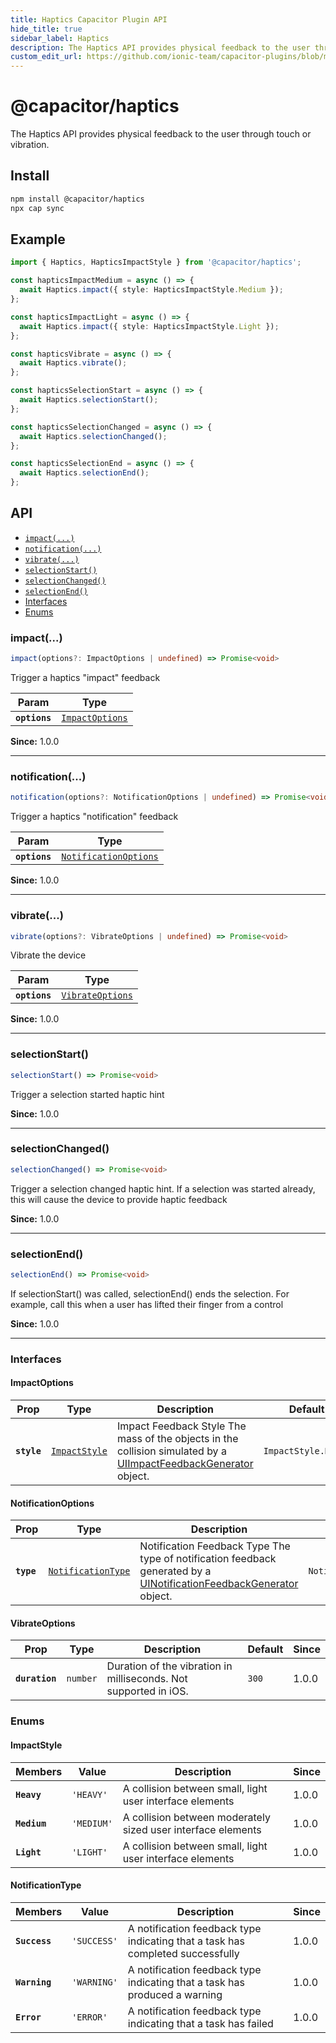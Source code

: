 ```yaml
---
title: Haptics Capacitor Plugin API
hide_title: true
sidebar_label: Haptics
description: The Haptics API provides physical feedback to the user through touch or vibration.
custom_edit_url: https://github.com/ionic-team/capacitor-plugins/blob/main/haptics/src/definitions.ts
---
```


# @capacitor/haptics

The Haptics API provides physical feedback to the user through touch or vibration.

## Install

```bash
npm install @capacitor/haptics
npx cap sync
```

## Example

```typescript
import { Haptics, HapticsImpactStyle } from '@capacitor/haptics';

const hapticsImpactMedium = async () => {
  await Haptics.impact({ style: HapticsImpactStyle.Medium });
};

const hapticsImpactLight = async () => {
  await Haptics.impact({ style: HapticsImpactStyle.Light });
};

const hapticsVibrate = async () => {
  await Haptics.vibrate();
};

const hapticsSelectionStart = async () => {
  await Haptics.selectionStart();
};

const hapticsSelectionChanged = async () => {
  await Haptics.selectionChanged();
};

const hapticsSelectionEnd = async () => {
  await Haptics.selectionEnd();
};
```

## API

<docgen-index>

* [`impact(...)`](#impact)
* [`notification(...)`](#notification)
* [`vibrate(...)`](#vibrate)
* [`selectionStart()`](#selectionstart)
* [`selectionChanged()`](#selectionchanged)
* [`selectionEnd()`](#selectionend)
* [Interfaces](#interfaces)
* [Enums](#enums)

</docgen-index>

<docgen-api>

<!--Update the source file JSDoc comments and rerun docgen to update the docs below-->

### impact(...)

```typescript
impact(options?: ImpactOptions | undefined) => Promise<void>
```

Trigger a haptics "impact" feedback

| Param         | Type                                                    |
| ------------- | ------------------------------------------------------- |
| **`options`** | <code><a href="#impactoptions">ImpactOptions</a></code> |

**Since:** 1.0.0

--------------------


### notification(...)

```typescript
notification(options?: NotificationOptions | undefined) => Promise<void>
```

Trigger a haptics "notification" feedback

| Param         | Type                                                                |
| ------------- | ------------------------------------------------------------------- |
| **`options`** | <code><a href="#notificationoptions">NotificationOptions</a></code> |

**Since:** 1.0.0

--------------------


### vibrate(...)

```typescript
vibrate(options?: VibrateOptions | undefined) => Promise<void>
```

Vibrate the device

| Param         | Type                                                      |
| ------------- | --------------------------------------------------------- |
| **`options`** | <code><a href="#vibrateoptions">VibrateOptions</a></code> |

**Since:** 1.0.0

--------------------


### selectionStart()

```typescript
selectionStart() => Promise<void>
```

Trigger a selection started haptic hint

**Since:** 1.0.0

--------------------


### selectionChanged()

```typescript
selectionChanged() => Promise<void>
```

Trigger a selection changed haptic hint. If a selection was
started already, this will cause the device to provide haptic
feedback

**Since:** 1.0.0

--------------------


### selectionEnd()

```typescript
selectionEnd() => Promise<void>
```

If selectionStart() was called, selectionEnd() ends the selection.
For example, call this when a user has lifted their finger from a control

**Since:** 1.0.0

--------------------


### Interfaces


#### ImpactOptions

| Prop        | Type                                                | Description                                                                                                                                                                              | Default                        | Since |
| ----------- | --------------------------------------------------- | ---------------------------------------------------------------------------------------------------------------------------------------------------------------------------------------- | ------------------------------ | ----- |
| **`style`** | <code><a href="#impactstyle">ImpactStyle</a></code> | Impact Feedback Style The mass of the objects in the collision simulated by a [UIImpactFeedbackGenerator](https://developer.apple.com/documentation/uikit/uiimpactfeedbackstyle) object. | <code>ImpactStyle.Heavy</code> | 1.0.0 |


#### NotificationOptions

| Prop       | Type                                                          | Description                                                                                                                                                                                       | Default                               | Since |
| ---------- | ------------------------------------------------------------- | ------------------------------------------------------------------------------------------------------------------------------------------------------------------------------------------------- | ------------------------------------- | ----- |
| **`type`** | <code><a href="#notificationtype">NotificationType</a></code> | Notification Feedback Type The type of notification feedback generated by a [UINotificationFeedbackGenerator](https://developer.apple.com/documentation/uikit/uinotificationfeedbacktype) object. | <code>NotificationType.SUCCESS</code> | 1.0.0 |


#### VibrateOptions

| Prop           | Type                | Description                                                      | Default          | Since |
| -------------- | ------------------- | ---------------------------------------------------------------- | ---------------- | ----- |
| **`duration`** | <code>number</code> | Duration of the vibration in milliseconds. Not supported in iOS. | <code>300</code> | 1.0.0 |


### Enums


#### ImpactStyle

| Members      | Value                 | Description                                                  | Since |
| ------------ | --------------------- | ------------------------------------------------------------ | ----- |
| **`Heavy`**  | <code>'HEAVY'</code>  | A collision between small, light user interface elements     | 1.0.0 |
| **`Medium`** | <code>'MEDIUM'</code> | A collision between moderately sized user interface elements | 1.0.0 |
| **`Light`**  | <code>'LIGHT'</code>  | A collision between small, light user interface elements     | 1.0.0 |


#### NotificationType

| Members       | Value                  | Description                                                                    | Since |
| ------------- | ---------------------- | ------------------------------------------------------------------------------ | ----- |
| **`Success`** | <code>'SUCCESS'</code> | A notification feedback type indicating that a task has completed successfully | 1.0.0 |
| **`Warning`** | <code>'WARNING'</code> | A notification feedback type indicating that a task has produced a warning     | 1.0.0 |
| **`Error`**   | <code>'ERROR'</code>   | A notification feedback type indicating that a task has failed                 | 1.0.0 |

</docgen-api>